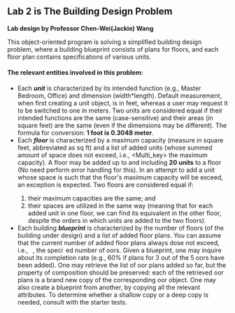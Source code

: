 ## Lab 2 is The Building Design Problem
**Lab design by Professor Chen-Wei(Jackie) Wang**

This object-oriented program is solving a simplified building design problem, where a building blueprint consists of plans for floors, and each floor plan contains specifications of various units.

#### **The relevant entities involved in this problem:**
- Each ***unit*** is characterized by its intended function (e.g., Master Bedroom, Office) and dimension (width*length). Default measurement, when first creating a unit object, is in feet, whereas a user may request it to be switched to one in meters. Two units are considered equal if their intended functions are the same (case-sensitive) and their areas (in square feet) are the same (even if the dimensions may be different). The formula for conversion: **1 foot is 0.3048 meter**.
- Each ***floor*** is characterized by a maximum capacity (measure in square feet, abbreviated as sq ft) and a list of added units (whose summed amount of space does not exceed, i.e., <Multi_key> <less> <equal> the maximum capacity). A floor may be added up to and including **20 units** to a floor (No need perform error handling for this). In an attempt to add a unit whose space is such that the floor's maximum capacity will be exceed, an exception is expected. Two floors are considered equal if: 
  1. their maximum capacities are the same; and 
  2. their spaces are utilized in the same way (meaning that for each added unit in one floor, we can find its equivalent in the other floor, despite the orders in which units are added to the two floors).
- Each building ***blueprint*** is characterized by the number of floors (of the building under design) and a list of added floor plans. You can assume that the current number of added floor plans always dose not exceed, i.e.,  , the speci ed number of 
oors. Given a blueprint, one may inquire about its completion rate (e.g.,
60% if plans for 3 out of the 5 
oors have been added). One may retrieve the list of 
oor plans added so far,
but the property of composition should be preserved: each of the retrieved 
oor plans is a brand new copy
of the corresponding 
oor object. One may also create a blueprint from another, by copying all the relevant
attributes. To determine whether a shallow copy or a deep copy is needed, consult with the starter tests.

